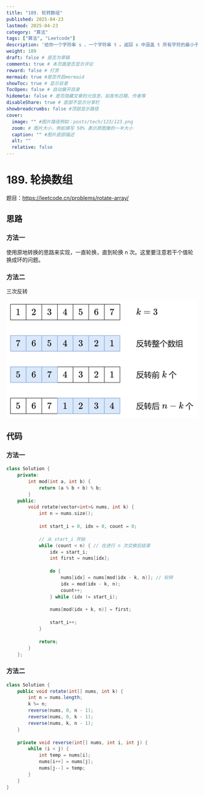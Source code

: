 ```yaml
---
title: "189. 轮转数组"
published: 2025-04-23
lastmod: 2025-04-23
category: "算法"
tags: ["算法", "Leetcode"]
description: '给你一个字符串 s 、一个字符串 t 。返回 s 中涵盖 t 所有字符的最小子串。'
weight: 189
draft: false # 是否为草稿
comments: true # 本页面是否显示评论
reward: false # 打赏
mermaid: true #是否开启mermaid
showToc: true # 显示目录
TocOpen: false # 自动展开目录
hidemeta: false # 是否隐藏文章的元信息，如发布日期、作者等
disableShare: true # 底部不显示分享栏
showbreadcrumbs: false #顶部显示路径
cover:
  image: "" #图片路径例如：posts/tech/123/123.png
  zoom: # 图片大小，例如填写 50% 表示原图像的一半大小
  caption: "" #图片底部描述
  alt: ""
  relative: false
---
```


# 189. 轮换数组

题目：https://leetcode.cn/problems/rotate-array/



## 思路

### 方法一

使用原地转换的思路来实现，一直轮换，直到轮换 n 次。这里要注意若干个值轮换成环的问题。



### 方法二

三次反转

![lc189.png](189-rotate-array/1716207476-TyuIlk-lc189.png)



## 代码

### 方法一

```cpp
class Solution {
    private:
        int mod(int a, int b) {
            return (a % b + b) % b;
        }
    public:
        void rotate(vector<int>& nums, int k) {
            int n = nums.size();
            
            int start_i = 0, idx = 0, count = 0;
    
            // 从 start_i 开始
            while (count < n) { // 在进行 n 次交换后结束
                idx = start_i;
                int first = nums[idx];
    
                do {
                    nums[idx] = nums[mod(idx - k, n)]; // 轮转
                    idx = mod(idx - k, n);
                    count++;
                } while (idx != start_i);
    
                nums[mod(idx + k, n)] = first;
    
                start_i++;
            }
    
            return;
        }
    };
```



### 方法二

```java
class Solution {
    public void rotate(int[] nums, int k) {
        int n = nums.length;
        k %= n;
        reverse(nums, 0, n - 1);
        reverse(nums, 0, k - 1);
        reverse(nums, k, n - 1);
    }

    private void reverse(int[] nums, int i, int j) {
        while (i < j) {
            int temp = nums[i];
            nums[i++] = nums[j];
            nums[j--] = temp;
        }
    }
}
```

